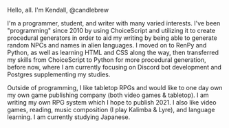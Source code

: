 Hello, all. I'm Kendall, @candlebrew

I'm a programmer, student, and writer with many varied interests. I've been "programming" since 2010 by using ChoiceScript and utilizing it to create procedural generators in order to aid my writing by being able to generate random NPCs and names in alien languages. I moved on to RenPy and Python, as well as learning HTML and CSS along the way, then transferred my skills from ChoiceScript to Python for more procedural generation, before now, where I am currently focusing on Discord bot development and Postgres supplementing my studies.

Outside of programming, I like tabletop RPGs and would like to one day own my own game publishing company (both video games & tabletop). I am writing my own RPG system which I hope to publish 2021. I also like video games, reading, music composition (I play Kalimba & Lyre), and language learning. I am currently studying Japanese.

<!-- Here's other places where you can find me:
 patreon
Itch.io
discord bot website
Twitter -->

